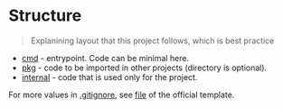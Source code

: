 # Structure
> Explanining layout that this project follows, which is best practice

- [cmd](/cmd/) - entrypoint. Code can be minimal here.
- [pkg](/pkg/) - code to be imported in other projects (directory is optional).
- [internal](/internal/) - code that is used only for the project.


For more values in [.gitignore](/.gitignore), see [file](https://github.com/golang-standards/project-template/blob/master/.gitignore) of the official template.
